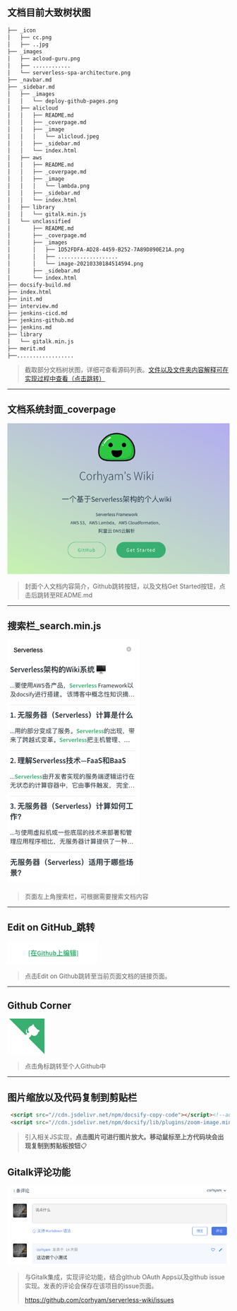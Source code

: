 ## 文档目前大致树状图

```
├── _icon
│   ├── cc.png
│   ├── ..jpg
├── _images
│   ├── acloud-guru.png
│   ├── ............
│   └── serverless-spa-architecture.png
├── _navbar.md
├── _sidebar.md
│   ├── _images
│   │   └── deploy-github-pages.png
│   ├── alicloud
│   │   ├── README.md
│   │   ├── _coverpage.md
│   │   ├── _image
│   │   │   └── alicloud.jpeg
│   │   ├── _sidebar.md
│   │   └── index.html
│   ├── aws
│   │   ├── README.md
│   │   ├── _coverpage.md
│   │   ├── _image
│   │   │   └── lambda.png
│   │   ├── _sidebar.md
│   │   └── index.html
│   ├── library
│   │   └── gitalk.min.js
│   └── unclassified
│       ├── README.md
│       ├── _coverpage.md
│       ├── _images
│       │   ├── 1D52FDFA-AD28-4459-B252-7A89D890E21A.png
│       │   ├── ...................
│       │   └── image-20210330184514594.png
│       ├── _sidebar.md
│       └── index.html
├── docsify-build.md
├── index.html
├── init.md
├── interview.md
├── jenkins-cicd.md
├── jenkins-github.md
├── jenkins.md
├── library
│   └── gitalk.min.js
├── merit.md
├──..................

```

> 截取部分文档树状图，详细可查看源码列表。[文件以及文件夹内容解释可在实现过程中查看（点击跳转）](docsify-build.md)



---



## 文档系统封面_coverpage

![image-20210331165341889](_images/image-20210331165341889.png)

>封面个人文档内容简介，Github跳转按钮，以及文档Get Started按钮，点击后跳转至README.md

---

## 搜索栏_search.min.js

![image-20210331181238646](_images/image-20210331181238646.png)

>页面左上角搜索栏，可根据需要搜索文档内容

---



## Edit on GitHub_跳转

![image-20210331181624659](_images/image-20210331181624659.png)

> 点击Edit on Github跳转至当前页面文档的链接页面。

---



## Github Corner 

![image-20210331181736312](_images/image-20210331181736312.png)

> 点击角标跳转至个人Github中

---

## 图片缩放以及代码复制到剪贴栏

```html
 <script src="//cdn.jsdelivr.net/npm/docsify-copy-code"></script><!--add Copy to Clipboard添加复制到剪贴板-->
 <script src="//cdn.jsdelivr.net/npm/docsify/lib/plugins/zoom-image.min.js"></script><!--点击图片放大缩小-->
```

>引入相关JS实现，**点击图片可进行图片放大。移动鼠标至上方代码块会出现复制到剪贴板按钮**📋

## Gitalk评论功能

![image-20210331182248908](_images/image-20210331182248908.png)

>与Gitalk集成，实现评论功能，结合gIthub OAuth Apps以及github issue实现。发表的评论会保存在该项目的issue页面。
>
>https://github.com/corhyam/serverless-wiki/issues

